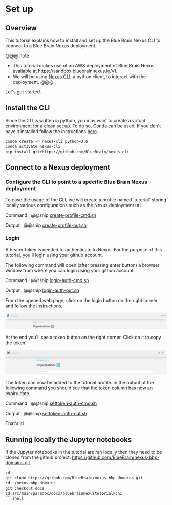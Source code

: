 
# Set up


## Overview

This tutorial explains how to install and set up the Blue Brain Nexus CLI to connect to a Blue Brain Nexus deployment.

@@@ note
* This tutorial makes use of an AWS deployment of Blue Brain Nexus available at https://sandbox.bluebrainnexus.io/v1.
* We will be using [Nexus CLI](https://github.com/BlueBrain/nexus-cli), a python client,  to interact with the deployment.
@@@

Let's get started.

## Install the CLI

Since the CLI is written in python, you may want to create a virtual environment for a clean set up. To do so, Conda can be used. If you don't have it installed follow the instructions [here](https://conda.io/projects/conda/en/latest/user-guide/install/index.html).

```shell
conda create -n nexus-cli python=3.6
conda activate nexus-cli
pip install git+https://github.com/BlueBrain/nexus-cli
```


## Connect to a Nexus deployment

### Configure the CLI to point to a specific Blue Brain Nexus deployment

To ease the usage of the CLI, we will create a profile named 'tutorial' storing locally various configurations such as the Nexus deployment url.

Command
:   @@snip [create-profile-cmd.sh](../assets/create-profile-cmd.sh)

Output
:   @@snip [create-profile-out.sh](../assets/create-profile-out.sh)





### Login

A bearer token is needed to authenticate to Nexus. For the purpose of this tutorial, you'll login using your github account.

The following command will open (after pressing enter button) a browser window from where you can login using your github account.


Command
:   @@snip [login-auth-cmd.sh](../assets/login-auth-cmd.sh)

Output
:   @@snip [login-auth-out.sh](../assets/login-auth-out.sh)

From the opened web page, click on the login button on the right corner and follow the instructions.


![login-ui](../assets/login-ui.png)

At the end you'll see a token button on the right corner. Click on it to copy the token.

![login-ui](../assets/copy-token.png)

The token can now be added to the tutorial profile. In the output of the following command you should see that the token column has now an expiry date.

Command
:   @@snip [settoken-auth-cmd.sh](../assets/settoken-auth-cmd.sh)

Output
:   @@snip [settoken-auth-out.sh](../assets/settoken-auth-out.sh)


That's it!


## Running locally the Jupyter notebooks

If the Jupyter notebooks in the tutorial are ran locally then they need to be cloned from the github project: https://github.com/BlueBrain/nexus-bbp-domains.git.

```shell
cd ~
git clone https://github.com/BlueBrain/nexus-bbp-domains.git
cd ~/nexus-bbp-domains
git checkout docs
cd src/main/paradox/docs/bluebrainnexustutorialkcni
```shell
